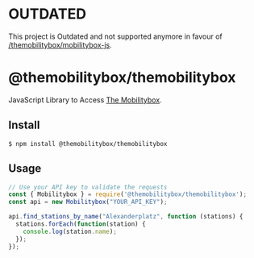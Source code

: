 # OUTDATED

This project is Outdated and not supported anymore in favour of [/themobilitybox/mobilitybox-js](https://github.com/themobilitybox/mobilitybox-js).

# @themobilitybox/themobilitybox

JavaScript Library to Access [The Mobilitybox](https://themobilitybox.com).

## Install

```
$ npm install @themobilitybox/themobilitybox
```

## Usage

```js
// Use your API key to validate the requests
const { Mobilitybox } = require('@themobilitybox/themobilitybox');
const api = new Mobilitybox("YOUR_API_KEY");

api.find_stations_by_name("Alexanderplatz", function (stations) {
  stations.forEach(function(station) {
    console.log(station.name);
  });
});
```
